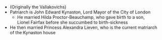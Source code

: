 - (Originally the Vallakovichs)
- Patriarch is John Edward Kynaston, Lord Mayor of the City of London
	- He married Hilda Proctor-Beauchamp, who gave birth to a son, Lionel Fairfax before she succumbed to birth-sickness
- He then married Princess Alexandra Lieven, who is the current matriarch of the Kynaston house